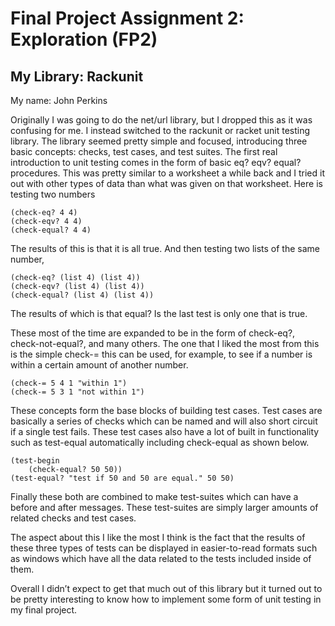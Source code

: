 # Final Project Assignment 2: Exploration (FP2)
## My Library: Rackunit
My name: John Perkins

Originally I was going to do the net/url library, but I dropped this as it was confusing for me. I instead switched to the rackunit or racket unit testing library. The library seemed pretty simple and focused, introducing three basic concepts: checks, test cases, and test suites. 
The first real introduction to unit testing comes in the form of basic eq? eqv? equal? procedures. This was pretty similar to a worksheet a while back and I tried it out with other types of data than what was given on that worksheet. 
Here is testing two numbers
```racket
(check-eq? 4 4)
(check-eqv? 4 4)
(check-equal? 4 4)
```
The results of this is that it is all true. And then testing two lists of the same number,
```racket
(check-eq? (list 4) (list 4))
(check-eqv? (list 4) (list 4))
(check-equal? (list 4) (list 4))
```
The results of which is that equal? Is the last test is only one that is true.

These most of the time are expanded to be in the form of check-eq?, check-not-equal?, and many others. The one that I liked the most from this is the simple check-= this can be used, for example, to see if a number is within a certain amount of another number. 
```racket
(check-= 5 4 1 "within 1")
(check-= 5 3 1 "not within 1")
```
These concepts form the base blocks of building test cases. Test cases are basically a series of checks which can be named and will also short circuit if a single test fails. These test cases also have a lot of built in functionality such as test-equal automatically including check-equal as shown below.
```racket
(test-begin
    (check-equal? 50 50))
(test-equal? "test if 50 and 50 are equal." 50 50)
```
Finally these both are combined to make test-suites which can have a before and after messages. These test-suites are simply larger amounts of related checks and test cases.

The aspect about this I like the most I think is the fact that the results of these three types of tests can be displayed in easier-to-read formats such as windows which have all the data related to the tests included inside of them.

Overall I didn’t expect to get that much out of this library but it turned out to be pretty interesting to know how to implement some form of unit testing in my final project.
